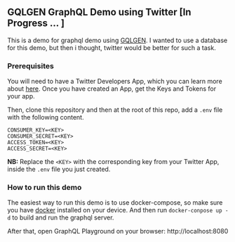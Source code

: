 ## GQLGEN GraphQL Demo using Twitter [In Progress ... ]

This is a demo for graphql demo using [GQLGEN](http://gqlgen.com). I wanted to use a database for this demo, but then i thought, twitter would be better for such a task.  

### Prerequisites

You will need to have a Twitter Developers App, which you can learn more about [here](https://developer.twitter.com/en/docs/basics/getting-started). Once you have created an App, get the Keys and Tokens for your app. 

Then, clone this repository and then at the root of this repo, add a `.env` file with the following content.

```env
CONSUMER_KEY=<KEY>
CONSUMER_SECRET=<KEY>
ACCESS_TOKEN=<KEY>
ACCESS_SECRET=<KEY>
```

**NB:** Replace the `<KEY>` with the corresponding key from your Twitter App, inside the `.env` file you just created.

### How to run this demo

The easiest way to run this demo is to use docker-compose, so make sure you have [docker](https://docs.docker.com/install/) installed on your device. And then run `docker-conpose up -d` to build and run the graphql server.

After that, open GraphQL Playground on your browser: http://localhost:8080
